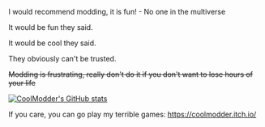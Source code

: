 I would recommend modding, it is fun! - No one in the multiverse

It would be fun they said.

It would be cool they said.

They obviously can't be trusted.

~~Modding is frustrating, really don't do it if you don't want to lose hours of your life~~


[![CoolModder's GitHub stats](https://github-readme-stats.vercel.app/api?username=CoolModder&theme=dracula&show_icons=true&include_all_commits=true&bg_color=90,0000b3,000000)](https://github.com/anuraghazra/github-readme-stats)

If you care, you can go play my terrible games: 
https://coolmodder.itch.io/
